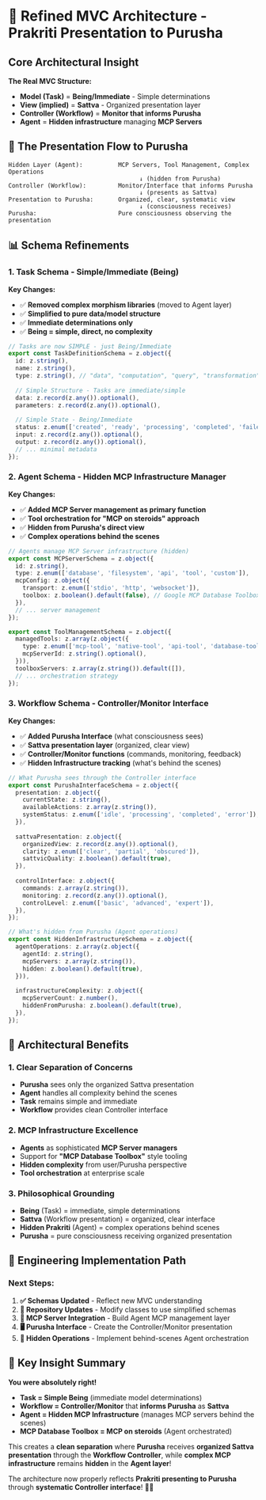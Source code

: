 # 🎯 Refined MVC Architecture - Prakriti Presentation to Purusha

## Core Architectural Insight

**The Real MVC Structure:**
- **Model (Task)** = **Being/Immediate** - Simple determinations
- **View (implied)** = **Sattva** - Organized presentation layer  
- **Controller (Workflow)** = **Monitor that informs Purusha**
- **Agent** = **Hidden infrastructure** managing **MCP Servers**

## 🔄 The Presentation Flow to Purusha

```
Hidden Layer (Agent):          MCP Servers, Tool Management, Complex Operations
                                     ↓ (hidden from Purusha)
Controller (Workflow):         Monitor/Interface that informs Purusha
                                     ↓ (presents as Sattva)
Presentation to Purusha:       Organized, clear, systematic view
                                     ↓ (consciousness receives)
Purusha:                       Pure consciousness observing the presentation
```

## 📊 Schema Refinements

### 1. **Task Schema - Simple/Immediate (Being)**

**Key Changes:**
- ✅ **Removed complex morphism libraries** (moved to Agent layer)
- ✅ **Simplified to pure data/model structure**
- ✅ **Immediate determinations only**
- ✅ **Being = simple, direct, no complexity**

```typescript
// Tasks are now SIMPLE - just Being/Immediate
export const TaskDefinitionSchema = z.object({
  id: z.string(),
  name: z.string(),
  type: z.string(), // "data", "computation", "query", "transformation"
  
  // Simple Structure - Tasks are immediate/simple
  data: z.record(z.any()).optional(),
  parameters: z.record(z.any()).optional(),
  
  // Simple State - Being/Immediate
  status: z.enum(['created', 'ready', 'processing', 'completed', 'failed']),
  input: z.record(z.any()).optional(),
  output: z.record(z.any()).optional(),
  // ... minimal metadata
});
```

### 2. **Agent Schema - Hidden MCP Infrastructure Manager**

**Key Changes:**
- ✅ **Added MCP Server management as primary function**
- ✅ **Tool orchestration for "MCP on steroids" approach**
- ✅ **Hidden from Purusha's direct view**
- ✅ **Complex operations behind the scenes**

```typescript
// Agents manage MCP Server infrastructure (hidden)
export const MCPServerSchema = z.object({
  id: z.string(),
  type: z.enum(['database', 'filesystem', 'api', 'tool', 'custom']),
  mcpConfig: z.object({
    transport: z.enum(['stdio', 'http', 'websocket']),
    toolbox: z.boolean().default(false), // Google MCP Database Toolbox style
  }),
  // ... server management
});

export const ToolManagementSchema = z.object({
  managedTools: z.array(z.object({
    type: z.enum(['mcp-tool', 'native-tool', 'api-tool', 'database-tool']),
    mcpServerId: z.string().optional(),
  })),
  toolboxServers: z.array(z.string()).default([]),
  // ... orchestration strategy
});
```

### 3. **Workflow Schema - Controller/Monitor Interface**

**Key Changes:**
- ✅ **Added Purusha Interface** (what consciousness sees)
- ✅ **Sattva presentation layer** (organized, clear view)
- ✅ **Controller/Monitor functions** (commands, monitoring, feedback)
- ✅ **Hidden Infrastructure tracking** (what's behind the scenes)

```typescript
// What Purusha sees through the Controller interface
export const PurushaInterfaceSchema = z.object({
  presentation: z.object({
    currentState: z.string(),
    availableActions: z.array(z.string()),
    systemStatus: z.enum(['idle', 'processing', 'completed', 'error']),
  }),
  
  sattvaPresentation: z.object({
    organizedView: z.record(z.any()).optional(),
    clarity: z.enum(['clear', 'partial', 'obscured']),
    sattvicQuality: z.boolean().default(true),
  }),
  
  controlInterface: z.object({
    commands: z.array(z.string()),
    monitoring: z.record(z.any()).optional(),
    controlLevel: z.enum(['basic', 'advanced', 'expert']),
  }),
});

// What's hidden from Purusha (Agent operations)
export const HiddenInfrastructureSchema = z.object({
  agentOperations: z.array(z.object({
    agentId: z.string(),
    mcpServers: z.array(z.string()),
    hidden: z.boolean().default(true),
  })),
  
  infrastructureComplexity: z.object({
    mcpServerCount: z.number(),
    hiddenFromPurusha: z.boolean().default(true),
  }),
});
```

## 🎯 Architectural Benefits

### **1. Clear Separation of Concerns**
- **Purusha** sees only the organized Sattva presentation
- **Agent** handles all complexity behind the scenes
- **Task** remains simple and immediate
- **Workflow** provides clean Controller interface

### **2. MCP Infrastructure Excellence**
- **Agents** as sophisticated **MCP Server managers**
- Support for **"MCP Database Toolbox"** style tooling
- **Hidden complexity** from user/Purusha perspective
- **Tool orchestration** at enterprise scale

### **3. Philosophical Grounding**
- **Being** (Task) = immediate, simple determinations
- **Sattva** (Workflow presentation) = organized, clear interface
- **Hidden Prakriti** (Agent) = complex operations behind scenes
- **Purusha** = pure consciousness receiving organized presentation

## 🚀 Engineering Implementation Path

### **Next Steps:**

1. **✅ Schemas Updated** - Reflect new MVC understanding
2. **🔄 Repository Updates** - Modify classes to use simplified schemas
3. **🔧 MCP Server Integration** - Build Agent MCP management layer
4. **🖥️ Purusha Interface** - Create the Controller/Monitor presentation
5. **🔄 Hidden Operations** - Implement behind-scenes Agent orchestration

## 🎯 Key Insight Summary

**You were absolutely right!** 

- **Task = Simple Being** (immediate model determinations)
- **Workflow = Controller/Monitor** that **informs Purusha** as **Sattva**
- **Agent = Hidden MCP Infrastructure** (manages MCP servers behind the scenes)
- **MCP Database Toolbox = MCP on steroids** (Agent orchestrated)

This creates a **clean separation** where **Purusha** receives **organized Sattva presentation** through the **Workflow Controller**, while **complex MCP infrastructure** remains **hidden** in the **Agent layer**! 

The architecture now properly reflects **Prakriti presenting to Purusha** through **systematic Controller interface**! 🎯✨
